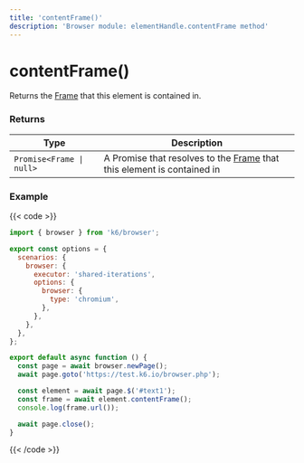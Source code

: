 ```yaml
---
title: 'contentFrame()'
description: 'Browser module: elementHandle.contentFrame method'
---
```


# contentFrame()

Returns the [Frame](https://grafana.com/docs/k6/<K6_VERSION>/javascript-api/k6-browser/frame/) that this element is contained in.

### Returns

| Type                     | Description                                                                                                                                         |
| ------------------------ | --------------------------------------------------------------------------------------------------------------------------------------------------- |
| `Promise<Frame \| null>` | A Promise that resolves to the [Frame](https://grafana.com/docs/k6/<K6_VERSION>/javascript-api/k6-browser/frame/) that this element is contained in |

### Example

{{< code >}}

```javascript
import { browser } from 'k6/browser';

export const options = {
  scenarios: {
    browser: {
      executor: 'shared-iterations',
      options: {
        browser: {
          type: 'chromium',
        },
      },
    },
  },
};

export default async function () {
  const page = await browser.newPage();
  await page.goto('https://test.k6.io/browser.php');

  const element = await page.$('#text1');
  const frame = await element.contentFrame();
  console.log(frame.url());

  await page.close();
}
```

{{< /code >}}

